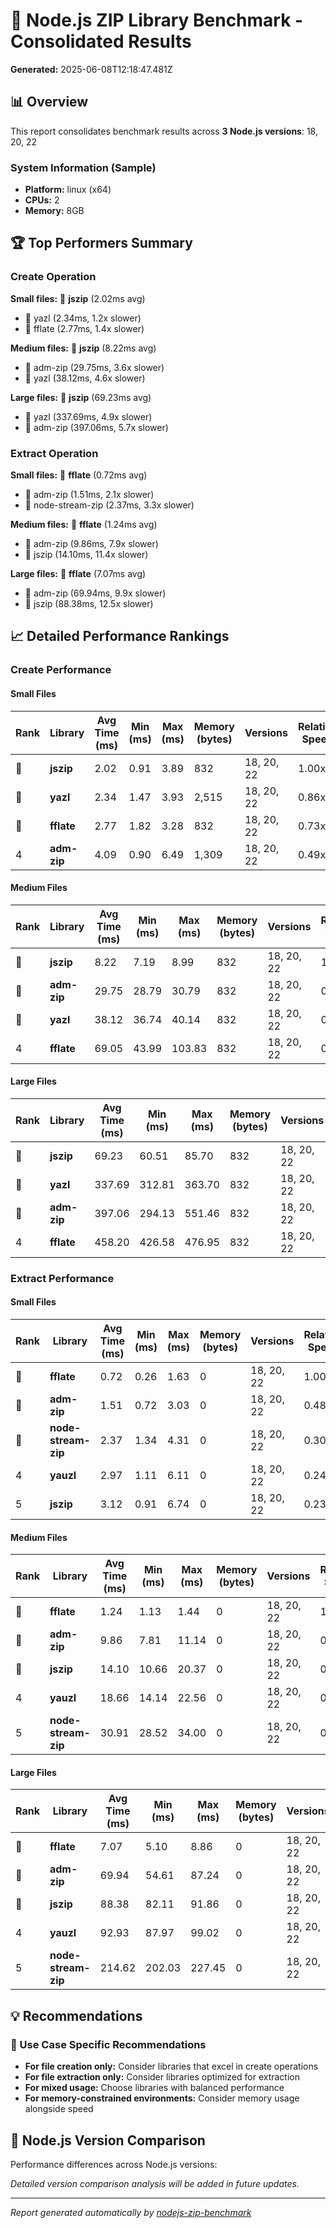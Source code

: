 # 🚀 Node.js ZIP Library Benchmark - Consolidated Results

**Generated:** 2025-06-08T12:18:47.481Z

## 📊 Overview

This report consolidates benchmark results across **3 Node.js versions**: 18, 20, 22

### System Information (Sample)

- **Platform:** linux (x64)
- **CPUs:** 2
- **Memory:** 8GB

## 🏆 Top Performers Summary

### Create Operation

**Small files:** 🥇 **jszip** (2.02ms avg)
  - 🥈 yazl (2.34ms, 1.2x slower)
  - 🥉 fflate (2.77ms, 1.4x slower)

**Medium files:** 🥇 **jszip** (8.22ms avg)
  - 🥈 adm-zip (29.75ms, 3.6x slower)
  - 🥉 yazl (38.12ms, 4.6x slower)

**Large files:** 🥇 **jszip** (69.23ms avg)
  - 🥈 yazl (337.69ms, 4.9x slower)
  - 🥉 adm-zip (397.06ms, 5.7x slower)

### Extract Operation

**Small files:** 🥇 **fflate** (0.72ms avg)
  - 🥈 adm-zip (1.51ms, 2.1x slower)
  - 🥉 node-stream-zip (2.37ms, 3.3x slower)

**Medium files:** 🥇 **fflate** (1.24ms avg)
  - 🥈 adm-zip (9.86ms, 7.9x slower)
  - 🥉 jszip (14.10ms, 11.4x slower)

**Large files:** 🥇 **fflate** (7.07ms avg)
  - 🥈 adm-zip (69.94ms, 9.9x slower)
  - 🥉 jszip (88.38ms, 12.5x slower)

## 📈 Detailed Performance Rankings

### Create Performance

#### Small Files

| Rank | Library | Avg Time (ms) | Min (ms) | Max (ms) | Memory (bytes) | Versions | Relative Speed |
|------|---------|---------------|----------|----------|----------------|----------|----------------|
| 🥇 | **jszip** | 2.02 | 0.91 | 3.89 | 832 | 18, 20, 22 | 1.00x |
| 🥈 | **yazl** | 2.34 | 1.47 | 3.93 | 2,515 | 18, 20, 22 | 0.86x |
| 🥉 | **fflate** | 2.77 | 1.82 | 3.28 | 832 | 18, 20, 22 | 0.73x |
| 4 | **adm-zip** | 4.09 | 0.90 | 6.49 | 1,309 | 18, 20, 22 | 0.49x |

#### Medium Files

| Rank | Library | Avg Time (ms) | Min (ms) | Max (ms) | Memory (bytes) | Versions | Relative Speed |
|------|---------|---------------|----------|----------|----------------|----------|----------------|
| 🥇 | **jszip** | 8.22 | 7.19 | 8.99 | 832 | 18, 20, 22 | 1.00x |
| 🥈 | **adm-zip** | 29.75 | 28.79 | 30.79 | 832 | 18, 20, 22 | 0.28x |
| 🥉 | **yazl** | 38.12 | 36.74 | 40.14 | 832 | 18, 20, 22 | 0.22x |
| 4 | **fflate** | 69.05 | 43.99 | 103.83 | 832 | 18, 20, 22 | 0.12x |

#### Large Files

| Rank | Library | Avg Time (ms) | Min (ms) | Max (ms) | Memory (bytes) | Versions | Relative Speed |
|------|---------|---------------|----------|----------|----------------|----------|----------------|
| 🥇 | **jszip** | 69.23 | 60.51 | 85.70 | 832 | 18, 20, 22 | 1.00x |
| 🥈 | **yazl** | 337.69 | 312.81 | 363.70 | 832 | 18, 20, 22 | 0.21x |
| 🥉 | **adm-zip** | 397.06 | 294.13 | 551.46 | 832 | 18, 20, 22 | 0.17x |
| 4 | **fflate** | 458.20 | 426.58 | 476.95 | 832 | 18, 20, 22 | 0.15x |

### Extract Performance

#### Small Files

| Rank | Library | Avg Time (ms) | Min (ms) | Max (ms) | Memory (bytes) | Versions | Relative Speed |
|------|---------|---------------|----------|----------|----------------|----------|----------------|
| 🥇 | **fflate** | 0.72 | 0.26 | 1.63 | 0 | 18, 20, 22 | 1.00x |
| 🥈 | **adm-zip** | 1.51 | 0.72 | 3.03 | 0 | 18, 20, 22 | 0.48x |
| 🥉 | **node-stream-zip** | 2.37 | 1.34 | 4.31 | 0 | 18, 20, 22 | 0.30x |
| 4 | **yauzl** | 2.97 | 1.11 | 6.11 | 0 | 18, 20, 22 | 0.24x |
| 5 | **jszip** | 3.12 | 0.91 | 6.74 | 0 | 18, 20, 22 | 0.23x |

#### Medium Files

| Rank | Library | Avg Time (ms) | Min (ms) | Max (ms) | Memory (bytes) | Versions | Relative Speed |
|------|---------|---------------|----------|----------|----------------|----------|----------------|
| 🥇 | **fflate** | 1.24 | 1.13 | 1.44 | 0 | 18, 20, 22 | 1.00x |
| 🥈 | **adm-zip** | 9.86 | 7.81 | 11.14 | 0 | 18, 20, 22 | 0.13x |
| 🥉 | **jszip** | 14.10 | 10.66 | 20.37 | 0 | 18, 20, 22 | 0.09x |
| 4 | **yauzl** | 18.66 | 14.14 | 22.56 | 0 | 18, 20, 22 | 0.07x |
| 5 | **node-stream-zip** | 30.91 | 28.52 | 34.00 | 0 | 18, 20, 22 | 0.04x |

#### Large Files

| Rank | Library | Avg Time (ms) | Min (ms) | Max (ms) | Memory (bytes) | Versions | Relative Speed |
|------|---------|---------------|----------|----------|----------------|----------|----------------|
| 🥇 | **fflate** | 7.07 | 5.10 | 8.86 | 0 | 18, 20, 22 | 1.00x |
| 🥈 | **adm-zip** | 69.94 | 54.61 | 87.24 | 0 | 18, 20, 22 | 0.10x |
| 🥉 | **jszip** | 88.38 | 82.11 | 91.86 | 0 | 18, 20, 22 | 0.08x |
| 4 | **yauzl** | 92.93 | 87.97 | 99.02 | 0 | 18, 20, 22 | 0.08x |
| 5 | **node-stream-zip** | 214.62 | 202.03 | 227.45 | 0 | 18, 20, 22 | 0.03x |

## 💡 Recommendations

### 📝 Use Case Specific Recommendations

- **For file creation only:** Consider libraries that excel in create operations
- **For file extraction only:** Consider libraries optimized for extraction
- **For mixed usage:** Choose libraries with balanced performance
- **For memory-constrained environments:** Consider memory usage alongside speed

## 🔄 Node.js Version Comparison

Performance differences across Node.js versions:

*Detailed version comparison analysis will be added in future updates.*

---

*Report generated automatically by [nodejs-zip-benchmark](https://github.com/your-repo/nodejs-zip-benchmark)*
